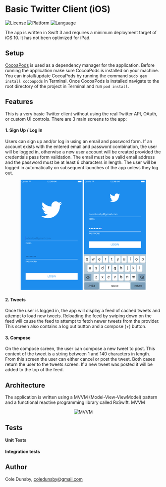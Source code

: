 # Basic Twitter Client (iOS)

[![License](https://img.shields.io/badge/license-MIT-blue.svg?style=flat)](http://cocoapods.org/pods/CDCodabarView)
[![Platform](https://img.shields.io/cocoapods/p/CDCodabarView.svg?style=flat)](http://cocoapods.org/pods/CDCodabarView)
[![Language](http://img.shields.io/badge/language-swift-orange.svg?style=flat
             )](https://developer.apple.com/swift/)

The app is written in Swift 3 and requires a minimum deployment target of iOS 10. It has not been optimized for iPad.

## Setup
[CocoaPods](http://cocoapods.org) is used as a dependency manager for the application. Before running the application make sure CocoaPods is installed on your machine. You can install/update CocoaPods by running the command `sudo gem install cocoapods` in Terminal. Once CocoaPods is installed navigate to the root directory of the project in Terminal and run `pod install`.

## Features
This is a very basic Twitter client without using the real Twitter API, OAuth, or custom UI controls. There are 3 main screens to the app:
#### 1. Sign Up / Log In
Users can sign up and/or log in using an email and password form. If an account exists with the entered email and password combination, the user will be logged in, otherwise a new user account will be created provided the credentials pass form validation. The email must be a valid email address and the password must be at least 6 characters in length. The user will be logged in automatically on subsequent launches of the app unless they log out.

<p align="center">
<img src="Screenshots/login1.png" alt="Login 1" style="width: 200px;"/>
<img src="Screenshots/login2.png" alt="Login 2" style="width: 200px;"/>
</p>

#### 2. Tweets
Once the user is logged in, the app will display a feed of cached tweets and attempt to load new tweets. Reloading the feed by swiping down on the feed will cause the feed to attempt to fetch newer tweets from the provider. This screen also contains a log out button and a compose (+) button.
#### 3. Compose
On the compose screen, the user can compose a new tweet to post. This content of the tweet is a string between 1 and 140 characters in length. From this screen the user can either cancel or post the tweet. Both cases return the user to the tweets screen. If a new tweet was posted it will be added to the top of the feed.

## Architecture
The application is written using a MVVM (Model-View-ViewModel) pattern and a functional reactive programming library called RxSwift. MVVM

<p align="center"><img src="https://www.devexpress.com/Products/NET/Controls/WPF/i/features/mvvm-light.png" alt="MVVM" style="height: 100px;"/></p>

## Tests
#### Unit Tests
#### Integration tests

## Author

Cole Dunsby, coledunsby@gmail.com
